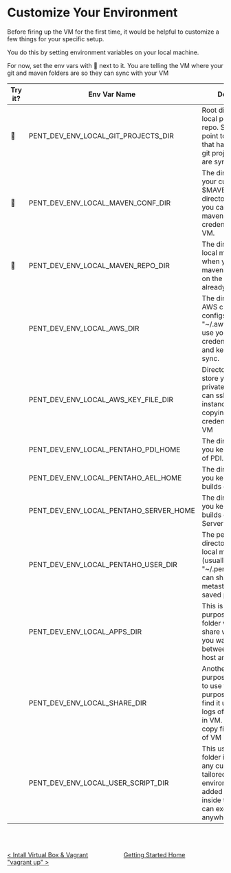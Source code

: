 # Customize Your Environment

Before firing up the VM for the first time, it would be helpful to customize a few things for your specific setup.

You do this by setting environment variables on your local machine. 

For now, set the env vars with &#x1F538; next to it.  You are telling the VM where your git and maven folders are so they can sync with your VM 
<br>

| Try it? | Env Var Name | Description  |  Default Value   |
| --- | ------------ | -----------  | ---------------  |
| &#x1F538; | PENT_DEV_ENV_LOCAL_GIT_PROJECTS_DIR   | Root directory of local pentaho git repo.  Suggested to point to the directory that has your current git projects so they are synced.              | ~/dev-env/pentaho/git/ |
| &#x1F538; | PENT_DEV_ENV_LOCAL_MAVEN_CONF_DIR | The direcotory of your current $MAVEN_HOME/conf directory.  This is so you can share your maven configs / credentials inside VM.              | ~/dev-env/pentaho/maven/conf |
| &#x1F538; | PENT_DEV_ENV_LOCAL_MAVEN_REPO_DIR | The directory of your local maven repo.  So, when your VM runs maven, it can pick up on the files you already downloaded.              | ~/.m2 |
| | PENT_DEV_ENV_LOCAL_AWS_DIR | The directory of your AWS credentials and configs.  Usually "~/.aws".  So you can use your current aws credentials inside VM and keep them in sync.              | ~/.aws     |
| | PENT_DEV_ENV_LOCAL_AWS_KEY_FILE_DIR | Directory where you store your public and private keys.  So you can ssh into AWS instances without copying ur credentials inside the VM              | ~/dev-env/pentaho/aws-keys |
| | PENT_DEV_ENV_LOCAL_PENTAHO_PDI_HOME | The directory where you keep dev builds of PDI.              | ~/dev-env/pentaho/pdi |
| | PENT_DEV_ENV_LOCAL_PENTAHO_AEL_HOME | The directory where you keep your dev builds of AEL              | ~/dev-env/pentaho/ael |
| | PENT_DEV_ENV_LOCAL_PENTAHO_SERVER_HOME | The directory where you keep your dev builds of Pentaho Server              | ~/dev-env/pentaho/server |
| | PENT_DEV_ENV_LOCAL_PENTAHO_USER_DIR | The pentaho user directory on your local machine (usually "~/.pentaho".  So you can share your metastores and other saved profile data.             | ~/.pentaho |
| | PENT_DEV_ENV_LOCAL_APPS_DIR | This is a geeneral purpose shared folder where you can share whatever apps you want to share between your local host and VM.                | ~/dev-env/pentaho/apps |
| | PENT_DEV_ENV_LOCAL_SHARE_DIR | Another general purpose share folder to use for whatever purpose you want.  I find it usual to share logs of apps running in VM.  Or to quickly copy files in and out of VM if need me              | ~/dev-env/pentaho/share |
| | PENT_DEV_ENV_LOCAL_USER_SCRIPT_DIR | This user-scripts folder is meant for any custom scripts tailored to your environment.  It is added to the path inside the VM so you can execute from anywhere.              | ~/dev-env/user-scripts |

<br>
<br>

[< Intall Virtual Box & Vagrant](install-virtual-box-vagrant.md) &nbsp;&nbsp;&nbsp;&nbsp;&nbsp;&nbsp;&nbsp;&nbsp;&nbsp;&nbsp;&nbsp;&nbsp;&nbsp;&nbsp;&nbsp;&nbsp;&nbsp;&nbsp;&nbsp;&nbsp;[Getting Started Home](getting-started.md)&nbsp;&nbsp;&nbsp;&nbsp;&nbsp;&nbsp;&nbsp;&nbsp;&nbsp;&nbsp;&nbsp;&nbsp;&nbsp;&nbsp;&nbsp;&nbsp;&nbsp;&nbsp;&nbsp;&nbsp;  ["vagrant up" >](vagrant-up.md)

